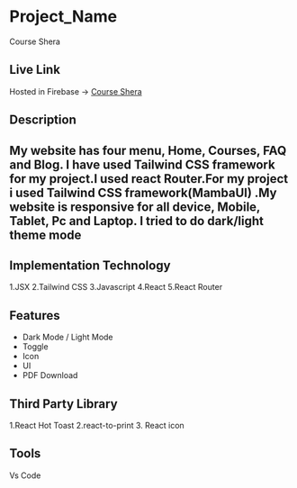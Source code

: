 # Project_Name

Course Shera

## Live Link

Hosted in Firebase -> [Course Shera](https://course-shera.web.app/)


## Description 
## My website has four menu, Home, Courses, FAQ and Blog. I have used Tailwind CSS framework for my project.I used react Router.For my project i used Tailwind CSS framework(MambaUI) .My website is responsive for all device, Mobile, Tablet, Pc and Laptop. I tried to do dark/light theme mode

## Implementation Technology

1.JSX
2.Tailwind CSS
3.Javascript 
4.React 
5.React Router



## Features

- Dark Mode / Light Mode
- Toggle
- Icon
- UI
- PDF Download

## Third Party Library 

1.React Hot Toast
2.react-to-print
3. React icon

## Tools 
Vs Code




